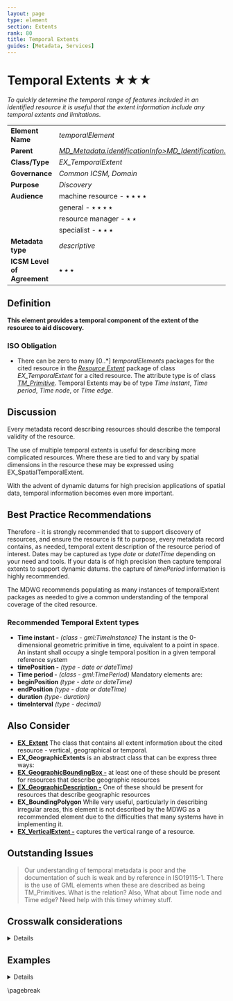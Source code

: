 ```yaml
---
layout: page
type: element
section: Extents
rank: 80
title: Temporal Extents
guides: [Metadata, Services]
---
```

# Temporal Extents ★★★

*To quickly determine the temporal range of features included in an identified resource it is useful that the extent information include any temporal extents and limitations.*

| | |
| --- | --- |
| **Element Name** | *temporalElement* |
| **Parent** | *[MD_Metadata.identificationInfo>MD_Identification.extent](./ResourceExtent)* |
| **Class/Type** | *EX_TemporalExtent* |
| **Governance** | *Common ICSM, Domain* |
| **Purpose** | *Discovery* |
| **Audience** | machine resource - ⭑ ⭑ ⭑ ⭑ |
| | general - ⭑ ⭑ ⭑ ⭑ |
| | resource manager - ⭑ ⭑ |
| | specialist - ⭑ ⭑ ⭑ |
| **Metadata type** | *descriptive* |
| **ICSM Level of Agreement** | ⭑ ⭑ ⭑ |

## Definition
**This element provides a temporal component of the extent of the resource to aid discovery.**

### ISO Obligation

- There can be zero to many [0..\*] *temporalElements* packages for the cited resource in the *[Resource Extent](./ResourceExtent)* package of class *EX_TemporalExtent* for a cited resource. The attribute type is of class *[TM_Primitive](https://www.isotc211.org/hmmg/HTML/ConceptualModels/EARoot/EA1/EA8/EA1/EA1/EA2739.htm)*. Temporal Extents may be of type *Time instant*, *Time period*, *Time node*, or *Time edge*.

## Discussion

Every metadata record describing resources should describe the temporal validity of the resource. 

The use of multiple temporal extents is useful for describing more complicated resources. Where these are tied to and vary by spatial dimensions in the resource these may be expressed using EX_SpatialTemporalExtent.

With the advent of dynamic datums for high precision applications of spatial data, temporal information becomes even more important.

## Best Practice Recommendations

Therefore - it is strongly recommended that to support discovery of resources, and ensure the resource is fit to purpose, every metadata record contains, as needed, temporal extent description of the resource period of interest. Dates may be captured as type *date* or *datetTime* depending on your need and tools. If your data is of high precision then capture temporal extents to support dynamic datums. the capture of *timePeriod* information is highly recommended.

The MDWG recommends populating as many instances of temporalExtent packages as needed to give a common understanding of the temporal coverage of the cited resource.

### Recommended Temporal Extent types

* **Time instant -** *(class - gml:TimeInstance)* The instant is the 0-dimensional geometric primitive in time, equivalent to a point in space. An instant shall occupy a single temporal position in a given temporal reference system
* **timePosition -** *(type - date or dateTime)*
* **Time period -** *(class - gml:TimePeriod)* Mandatory elements are:
 * **beginPosition** *(type - date or dateTime)*
 * **endPosition** *(type - date or dateTime)*
 * **duration** *(type- duration)*
 * **timeInterval** *(type - decimal)*

 ## Also Consider

 - **[EX_Extent](./ResourceExtent)** The class that contains all extent information about the cited resource - vertical, geographical or temporal.
 - **EX_GeographicExtents** is an abstract class that can be express three ways:
  - **[EX_GeographicBoundingBox -](./ExtentBoundingBox)** at least one of these should be present for resources that describe geographic resources
  - **[EX_GeographicDescription -](./ExtentGeographicDescription)** One of these should be present for resources that describe geographic resources
  - **EX_BoundingPolygon** While very useful, particularly in describing irregular areas, this element is not described by the MDWG as a recommended element due to the difficulties that many systems have in implementing it.
 - **[EX_VerticalExtent -](./VerticalExtent)** captures the vertical range of a resource.

 ## Outstanding Issues

 > Our understanding of temporal metadata is poor and the documentation of such is weak and by reference in ISO19115-1. There is the use of GML elements when these are described as being TM_Primitives. What is the relation? Also, What about Time node and Time edge? Need help with this timey whimey stuff.


## Crosswalk considerations

<details>

### Dublin core / CKAN / data.gov.au {if any}

Mapping to CKAN and Dublin core elements, particularly as used by data.gov.au needs discussion

</details>

## Examples

<details>

### XML
```
<mdb:MD_Metadata>
....
  <mdb:identificationInfo>
   <mri:MD_DataIdentification>
     ....
     <mri:extent>
      <gex:EX_Extent>
        <gex:temporalElement>
         <gex:EX_TemporalExtent>
           <gex:extent>
            <gml:TimePeriod gml:id="d5078594e414a1056030">
              <gml:begin>
               <gml:TimeInstant gml:id="d5078594e416a1056030">
                 <gml:timePosition>2019-07-01</gml:timePosition>
               </gml:TimeInstant>
              </gml:begin>
              <gml:end>
               <gml:TimeInstant gml:id="d5078594e420a1056030">
                 <gml:timePosition>2019-07-31</gml:timePosition>
               </gml:TimeInstant>
              </gml:end>
            </gml:TimePeriod>
           </gex:extent>
         </gex:EX_TemporalExtent>
        </gex:temporalElement>
      </gex:EX_Extent>
     </mri:extent>
   ....
   </mri:MD_DataIdentification>
  </mdb:identificationInfo>
....
</mdb:MD_Metadata>
```

\pagebreak

### UML diagrams

Recommended elements highlighted in yellow

![temporalExtent](../images/TemporalExtentsUML.png)

</details>

\pagebreak


